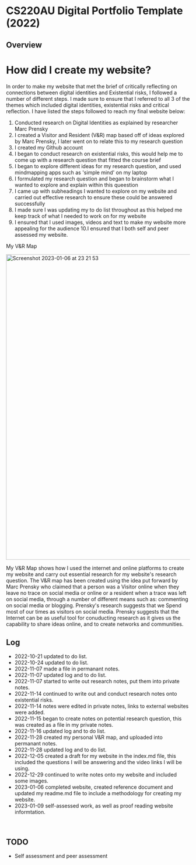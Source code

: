 # CS220AU Digital Portfolio Template (2022)

## Overview

# How did I create my website?

In order to make my website that met the brief of critically reflecting on connections between digital identities and Existential risks, I followed a number of different steps. I made sure to ensure that I referred to all 3 of the themes which included digital identities, existential risks and critical reflection. I have listed the steps followed to reach my final website below:

1. Conducted research on Digital Identities as explained by researcher Marc Prensky
2. I created a Visitor and Resident (V&R) map based off of ideas explored by Marc Prensky, I later went on to relate this to my research question
3. I created my Github account
4. I began to conduct research on existential risks, this would help me to come up with a research question that fitted the course brief
5. I began to explore different ideas for my research question, and used mindmapping apps such as 'simple mind' on my laptop
6. I formulated my research question and began to brainstorm what I wanted to explore and explain within this queestion
7. I came up with subheadings I wanted to explore on my website and carried out effective research to ensure these could be answered successfully
8. I made sure I was updating my to do list throughout as this helped me keep track of what I needed to work on for my website
9. I ensured that I used images, videos and text to make my website more appealing for the audience
10.I ensured that I both self and peer assessed my website.

My V&R Map 

<img width="834" alt="Screenshot 2023-01-06 at 23 21 53" src="https://user-images.githubusercontent.com/116093715/211115879-cc643ff4-bc50-47cf-bcf9-9506977c9b9e.png">


My V&R Map shows how I used the internet and online platforms to create my website and carry out essential research for my website's research question. The V&R map has been created using the idea put forward by Marc Prensky who claimed that a person was a Visitor online when they leave no trace on social media or online or a resident when a trace was left on social media, through a number of different means such as: commenting on social media or blogging. Prensky's research suggests that we Spend most of our times as visitors on social media. Prensky suggests that the Internet can be as useful tool for conuducting research as it gives us the capability to share ideas online, and to create networks and communities.

## Log
- 2022-10-21 updated to do list.
- 2022-10-24 updated to do list.
- 2022-11-07 made a file in permanant notes.
- 2022-11-07 updated log and to do list.
- 2022-11-07 started to write out research notes, put them into private notes.
- 2022-11-14 continued to write out and conduct research notes onto existential risks.
- 2022-11-14 notes were edited in private notes, links to external websites were added.
- 2022-11-15 began to create notes on potential research question, this was created as a file in my private notes.
- 2022-11-16 updated log and to do list.
- 2022-11-28 created my personal V&R map, and uploaded into permanant notes.
- 2022-11-28 updated log and to do list.
- 2022-12-05 created a draft for my website in the index.md file, this included the questions I will be answering and the video links I will be using.
- 2022-12-29 continued to write notes onto my website and included some images.
- 2023-01-06 completed website, created reference document and updated my readme.md file to include a methodology for creating my website.
- 2023-01-09 self-assessed work, as well as proof reading website informtation.

<br>

## TODO
- Self assessment and peer assessment
